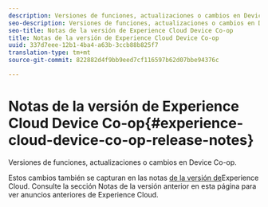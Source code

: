 ```yaml
---
description: Versiones de funciones, actualizaciones o cambios en Device Co-op.
seo-description: Versiones de funciones, actualizaciones o cambios en Device Co-op.
seo-title: Notas de la versión de Experience Cloud Device Co-op
title: Notas de la versión de Experience Cloud Device Co-op
uuid: 337d7eee-12b1-4ba4-a63b-3ccb88b825f7
translation-type: tm+mt
source-git-commit: 822882d4f9bb9eed7cf116597b62d07bbe94376c

---
```



# Notas de la versión de Experience Cloud Device Co-op{#experience-cloud-device-co-op-release-notes}

Versiones de funciones, actualizaciones o cambios en Device Co-op.

Estos cambios también se capturan en las notas [de la versión de](https://docs.adobe.com/content/help/es-ES/release-notes/experience-cloud/current.html)Experience Cloud. Consulte la sección Notas de la versión anterior en esta página para ver anuncios anteriores de Experience Cloud.
